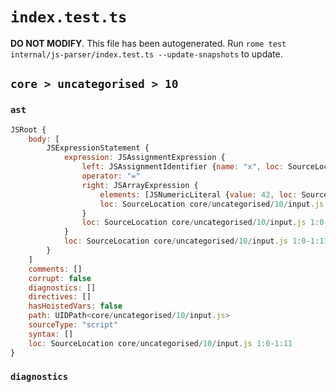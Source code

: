 # `index.test.ts`

**DO NOT MODIFY**. This file has been autogenerated. Run `rome test internal/js-parser/index.test.ts --update-snapshots` to update.

## `core > uncategorised > 10`

### `ast`

```javascript
JSRoot {
	body: [
		JSExpressionStatement {
			expression: JSAssignmentExpression {
				left: JSAssignmentIdentifier {name: "x", loc: SourceLocation core/uncategorised/10/input.js 1:0-1:1 (x)}
				operator: "="
				right: JSArrayExpression {
					elements: [JSNumericLiteral {value: 42, loc: SourceLocation core/uncategorised/10/input.js 1:6-1:8}]
					loc: SourceLocation core/uncategorised/10/input.js 1:4-1:11
				}
				loc: SourceLocation core/uncategorised/10/input.js 1:0-1:11
			}
			loc: SourceLocation core/uncategorised/10/input.js 1:0-1:11
		}
	]
	comments: []
	corrupt: false
	diagnostics: []
	directives: []
	hasHoistedVars: false
	path: UIDPath<core/uncategorised/10/input.js>
	sourceType: "script"
	syntax: []
	loc: SourceLocation core/uncategorised/10/input.js 1:0-1:11
}
```

### `diagnostics`

```

```
